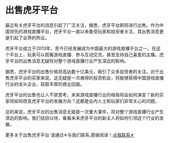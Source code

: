 # 出售虎牙平台

最近有关虎牙平台的消息引起了广泛关注，据悉，虎牙平台即将进行出售。作为中国领先的游戏直播平台，虎牙平台一直以来备受玩家和投资者关注，其出售消息更是引起了业界的热议。

虎牙平台成立于2013年，至今已经发展成为中国最大的游戏直播平台之一。在这个平台上，玩家可以观看游戏直播、参与互动交流，甚至支持自己喜爱的主播。虎牙平台的出售消息无疑将对整个游戏直播行业产生深远的影响。

据悉，虎牙平台的出售价格将高达数十亿美元，吸引了众多投资者的关注。对于出售虎牙平台的买家来说，这无疑是一次难得的投资机会，将能够获得中国游戏直播行业的龙头企业，获取丰厚的商业回报。

虎牙平台的出售也让人不禁思考，未来游戏直播行业的格局将会如何演变？新的买家将如何改变虎牙平台的发展方向？这都是业内人士和玩家们非常关心的问题。

总的来说，虎牙平台的出售消息无疑是一次重大事件，将对整个游戏直播行业产生深远的影响。我们拭目以待，看看未来虎牙平台的新主人将如何引领这个行业的发展。

更多关于出售虎牙平台 请通过✈与我们联系,感谢阅读！[点我联系✈](https://mail.k02.cc)